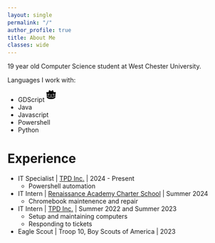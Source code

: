 ```yaml
---
layout: single
permalink: "/"
author_profile: true
title: About Me
classes: wide
---
```


<head>
	<link rel="stylesheet" href="https://cdnjs.cloudflare.com/ajax/libs/font-awesome/6.4.0/css/all.min.css"/>
</head>

19 year old Computer Science student at West Chester University.

Languages I work with:
- GDScript <img src="assets/images/godotengine.svg" width="22px" height="21px" style="box-sizing: border-box; margin:0 0 6px"/>
- Java <i class="fa-brands fa-java"></i>
- Javascript <i class="fa-brands fa-js"></i>
- Powershell <i class="fa-solid fa-terminal"></i>
- Python <i class="fa-brands fa-python"></i>

# Experience
- IT Specialist \| [TPD Inc.](https://tpdinc.com/) \| 2024 - Present
	- Powershell automation
- IT Intern \| [Renaissance Academy Charter School](https://www.rak12.org/) \| Summer 2024
	- Chromebook maintenence and repair
- IT Intern \| [TPD Inc.](https://tpdinc.com/) \| Summer 2022 and Summer 2023
	- Setup and maintaining computers
	- Responding to tickets
- Eagle Scout \| Troop 10, Boy Scouts of America \| 2023